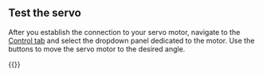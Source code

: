 ## Test the servo

After you establish the connection to your servo motor, navigate to the [Control tab](/platform/fleet/robots/#control) and select the dropdown panel dedicated to the motor. Use the buttons to move the servo motor to the desired angle.

{{<imgproc src="/platform/build/configure/components/servo/servo-control-tab.png" resize="400x" declaredimensions=true alt="The servo component in the control tab">}}
